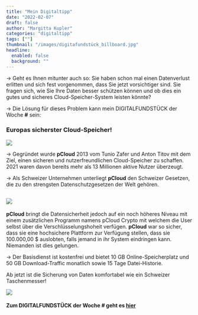 ```yaml
---
title: "Mein Digitaltipp"
date: "2022-02-07"
draft: false
author: "Margitta Kupler"
categories: "digitaltipp"
tags: [""]
thumbnail: "/images/digitafundstück_billboard.jpg"
headline:
  enabled: false
  background: ""
---
```


→ Geht es Ihnen mitunter auch so: Sie haben schon mal einen Datenverlust
erlitten und sich fest vorgenommen, dass Sie jetzt vorsichtiger sind. Sie
fragen sich, wie Sie Ihre Daten besser schützen können und ob dies ein gutes
und sicheres Cloud-Speicher-System leisten könnte?

→ Die Lösung für dieses Problem kann mein DIGITALFUNDSTÜCK der Woche **#**
sein:

### Europas sicherster Cloud-Speicher!


<!--more-->


[![](/images/2022/02_digitaltipp_pcloud.png)](https://www.pcloud.com/de/eu?ref=2573)

→ Gegründet wurde **pCloud** 2013 vom Tunio Zafer und Anton Titov mit dem
Ziel, einen sicheren und nutzerfreundlichen Cloud-Speicher zu schaffen. 2021
waren davon bereits mehr als 13 Millionen aktive Nutzer überzeugt.

→ Als Schweizer Unternehmen unterliegt **pCloud** den Schweizer Gesetzen, die
zu den strengsten Datenschutzgesetzen der Welt gehören.

## ![](/images/2022/02_digitaltipp_pcloud-challage.png)

**pCloud** bringt die Datensicherheit jedoch auf ein noch höheres Niveau mit
einem zusätzlichen Programm namens pCloud Crypto mit welchem die User selbst
über die Verschlüsselungshoheit verfügen. **pCloud** war so sicher, dass sie
eine hochsichere Plattform zur Verfügung stellen, dass sie 100.000,00 $
auslobten, falls jemand in ihr System eindringen kann. Niemanden ist dies
gelungen.

→ Der Basisdienst ist kostenfrei und bietet 10 GB Online-Speicherplatz und 50
GB Download-Traffic monatlich sowie 15 Tage Datei-Historie.

Ab jetzt ist die Sicherung von Daten komfortabel wie ein Schweizer
Taschenmesser!

![](/images/digitafundstück_häuserwand.jpg)

#### Zum DIGITALFUNDSTÜCK der Woche **#** geht es [hier](https://www.pcloud.com/de/eu?ref=2573 "DIGITALFUNDSTÜCK")



